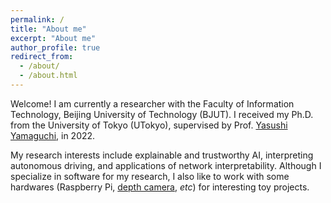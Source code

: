 ```yaml
---
permalink: /
title: "About me"
excerpt: "About me"
author_profile: true
redirect_from: 
  - /about/
  - /about.html
---
```


Welcome! I am currently a researcher with the Faculty of Information Technology, Beijing University of Technology (BJUT). I received my Ph.D. from the University of Tokyo (UTokyo), supervised by Prof. [Yasushi Yamaguchi](https://www.graco.c.u-tokyo.ac.jp/yama-lab/index.php), in 2022.

My research interests include explainable and trustworthy AI, interpreting autonomous driving, and applications of network interpretability. Although I specialize in software for my research, I also like to work with some hardwares (Raspberry Pi, [depth camera](https://github.com/GlowingHorse/OAKD-yolov4-tiny-tf2-strawberry), *etc*) for interesting toy projects.
